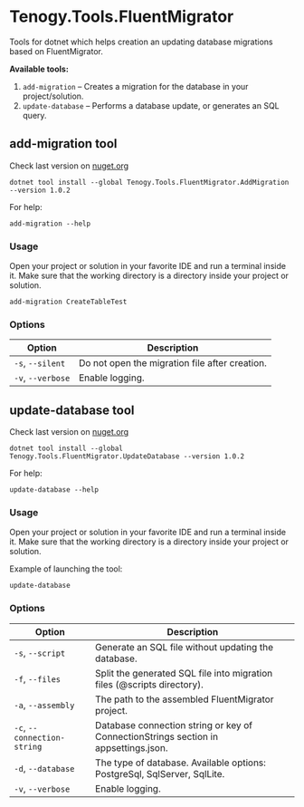 # Tenogy.Tools.FluentMigrator

Tools for dotnet which helps creation an updating database migrations based on FluentMigrator.

**Available tools:**

1. `add-migration` – Creates a migration for the database in your project/solution.
2. `update-database` – Performs a database update, or generates an SQL query.

## add-migration tool

Check last version on [nuget.org](https://www.nuget.org/packages/Tenogy.Tools.FluentMigrator.AddMigration)
```shell
dotnet tool install --global Tenogy.Tools.FluentMigrator.AddMigration --version 1.0.2
```
For help:
```shell
add-migration --help
```
### Usage

Open your project or solution in your favorite IDE and run a terminal inside it. Make sure that the working directory is a directory inside your project or solution.
```shell
add-migration CreateTableTest
```

### Options

| Option              | Description                                    |
|-------------------|------------------------------------------------|
| `-s`, `--silent`  | Do not open the migration file after creation. |
| `-v`, `--verbose` | Enable logging.                                |


## update-database tool

Check last version on [nuget.org](https://www.nuget.org/packages/Tenogy.Tools.FluentMigrator.UpdateDatabase)
```shell
dotnet tool install --global Tenogy.Tools.FluentMigrator.UpdateDatabase --version 1.0.2
```
For help:
```shell
update-database --help
```
### Usage

Open your project or solution in your favorite IDE and run a terminal inside it. Make sure that the working directory is a directory inside your project or solution.

Example of launching the tool:

```shell
update-database
```

### Options

| Option                        | Description                                                                         |
|-----------------------------|-------------------------------------------------------------------------------------|
| `-s`, `--script`            | Generate an SQL file without updating the database.                                 |
| `-f`, `--files`             | Split the generated SQL file into migration files (@scripts directory).             |
| `-a`, `--assembly`          | The path to the assembled FluentMigrator project.                                   |
| `-c`, `--connection-string` | Database connection string or key of ConnectionStrings section in appsettings.json. |
| `-d`, `--database`          | The type of database. Available options: PostgreSql, SqlServer, SqlLite.            |
| `-v`, `--verbose`           | Enable logging.                                                                     |


